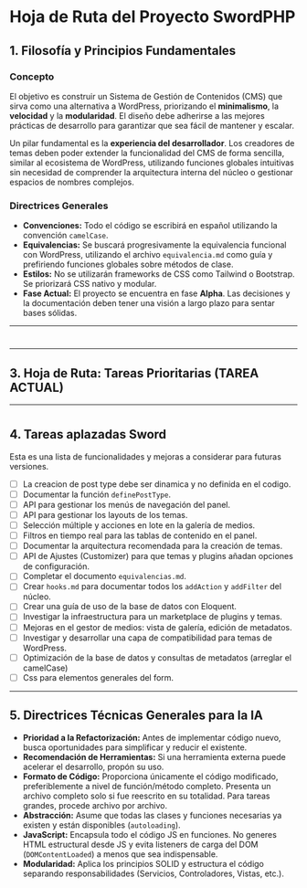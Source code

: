 # Hoja de Ruta del Proyecto SwordPHP

## 1. Filosofía y Principios Fundamentales

### Concepto

El objetivo es construir un Sistema de Gestión de Contenidos (CMS) que sirva como una alternativa a WordPress, priorizando el **minimalismo**, la **velocidad** y la **modularidad**. El diseño debe adherirse a las mejores prácticas de desarrollo para garantizar que sea fácil de mantener y escalar.

Un pilar fundamental es la **experiencia del desarrollador**. Los creadores de temas deben poder extender la funcionalidad del CMS de forma sencilla, similar al ecosistema de WordPress, utilizando funciones globales intuitivas sin necesidad de comprender la arquitectura interna del núcleo o gestionar espacios de nombres complejos.

### Directrices Generales

-   **Convenciones:** Todo el código se escribirá en español utilizando la convención `camelCase`.
-   **Equivalencias:** Se buscará progresivamente la equivalencia funcional con WordPress, utilizando el archivo `equivalencia.md` como guía y prefiriendo funciones globales sobre métodos de clase.
-   **Estilos:** No se utilizarán frameworks de CSS como Tailwind o Bootstrap. Se priorizará CSS nativo y modular.
-   **Fase Actual:** El proyecto se encuentra en fase **Alpha**. Las decisiones y la documentación deben tener una visión a largo plazo para sentar bases sólidas.

---

#

#

#

#

#

#

#

#

#

#

#

---

## 3. Hoja de Ruta: Tareas Prioritarias (TAREA ACTUAL)



---

#

#

#

#

#

#

#

#

#

#

#

## 4. Tareas aplazadas Sword

Esta es una lista de funcionalidades y mejoras a considerar para futuras versiones.

-   [ ] La creacion de post type debe ser dinamica y no definida en el codigo.
-   [ ] Documentar la función `definePostType`.
-   [ ] API para gestionar los menús de navegación del panel.
-   [ ] API para gestionar los layouts de los temas.
-   [ ] Selección múltiple y acciones en lote en la galería de medios.
-   [ ] Filtros en tiempo real para las tablas de contenido en el panel.
-   [ ] Documentar la arquitectura recomendada para la creación de temas.
-   [ ] API de Ajustes (Customizer) para que temas y plugins añadan opciones de configuración.
-   [ ] Completar el documento `equivalencias.md`.
-   [ ] Crear `hooks.md` para documentar todos los `addAction` y `addFilter` del núcleo.
-   [ ] Crear una guía de uso de la base de datos con Eloquent.
-   [ ] Investigar la infraestructura para un marketplace de plugins y temas.
-   [ ] Mejoras en el gestor de medios: vista de galería, edición de metadatos.
-   [ ] Investigar y desarrollar una capa de compatibilidad para temas de WordPress.
-   [ ] Optimización de la base de datos y consultas de metadatos (arreglar el camelCase)
-   [ ] Css para elementos generales del form.

---

## 5. Directrices Técnicas Generales para la IA

-   **Prioridad a la Refactorización:** Antes de implementar código nuevo, busca oportunidades para simplificar y reducir el existente.
-   **Recomendación de Herramientas:** Si una herramienta externa puede acelerar el desarrollo, propón su uso.
-   **Formato de Código:** Proporciona únicamente el código modificado, preferiblemente a nivel de función/método completo. Presenta un archivo completo solo si fue reescrito en su totalidad. Para tareas grandes, procede archivo por archivo.
-   **Abstracción:** Asume que todas las clases y funciones necesarias ya existen y están disponibles (`autoloading`).
-   **JavaScript:** Encapsula todo el código JS en funciones. No generes HTML estructural desde JS y evita listeners de carga del DOM (`DOMContentLoaded`) a menos que sea indispensable.
-   **Modularidad:** Aplica los principios SOLID y estructura el código separando responsabilidades (Servicios, Controladores, Vistas, etc.).
